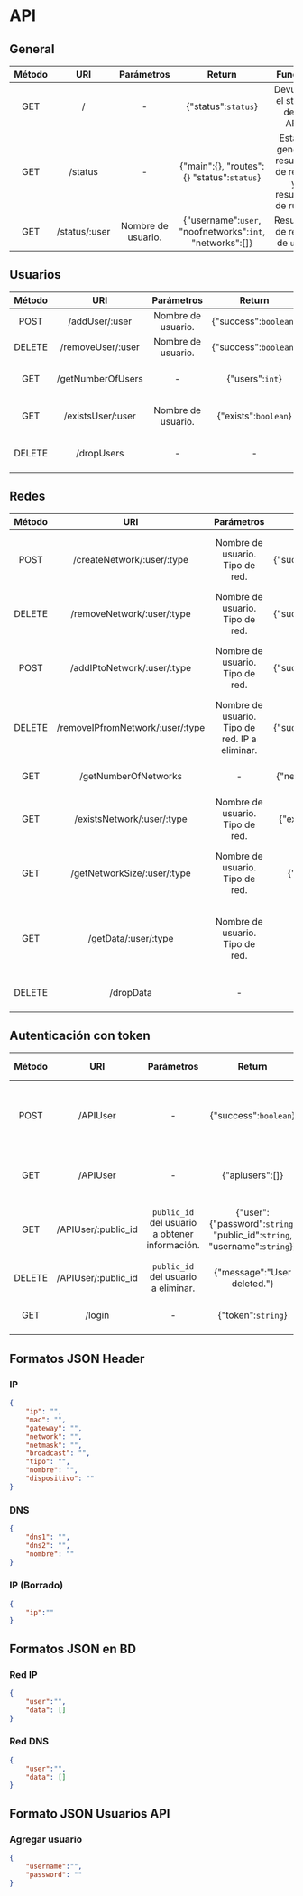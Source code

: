 # API

## General

| Método |      URI      |     Parámetros     |                          Return                          |                       Función                        |
| :----: | :-----------: | :----------------: | :------------------------------------------------------: | :--------------------------------------------------: |
|  GET   |       /       |         -          |                   {"status":`status`}                    |            Devuelve el status de la API.             |
|  GET   |    /status    |         -          |        {"main":{}, "routes":{} "status":`status`}        | Estado general, resumen de redes y resumen de rutas. |
|  GET   | /status/:user | Nombre de usuario. | {"username":`user`, "noofnetworks":`int`, "networks":[]} |             Resumen de redes de `user`.              |


## Usuarios

| Método |        URI         |     Parámetros     |        Return         |             Función             |
| :----: | :----------------: | :----------------: | :-------------------: | :-----------------------------: |
|  POST  |  /addUser/:user | Nombre de usuario. | {"success":`boolean`} |       Agrega un usuario.        |
|  DELETE  | /removeUser/:user | Nombre de usuario. | {"success":`boolean`} |       Elimina un usuario.       |
|  GET   | /getNumberOfUsers  |         -          |    {"users":`int`}    | Consulta el número de usuarios. |
|  GET   | /existsUser/:user | Nombre de usuario. | {"exists":`boolean`}  | Comprueba si existe un usuario. |
|  DELETE   |    /dropUsers     |         -          | - |   Elimina todos los usuarios.   |



## Redes

| Método |                   URI                   |                   Parámetros                   |        Return         |                           Función                            | Body |
| :----: | :-------------------------------------: | :--------------------------------------------: | :-------------------: | :----------------------------------------------------------: | :----: |
|  POST  |      /createNetwork/:user/:type      |        Nombre de usuario. Tipo de red.         | {"success":`boolean`} |        Crea una nueva red para `user` de tipo `type`.        | - |
|  DELETE  |      /removeNetwork/:user/:type      |        Nombre de usuario. Tipo de red.         | {"success":`boolean`} |           Elimina la red de `user` de tipo `type`.           | - |
|  POST  |  /addIPtoNetwork/:user/:type | Nombre de usuario. Tipo de red.  | {"success":`boolean`} |     Agrega a la red de tipo `type` de `user` la IP `ip`.     | Dirección en formato [IP](#ip1) o [DNS](#dns). |
|  DELETE  | /removeIPfromNetwork/:user/:type | Nombre de usuario. Tipo de red. IP a eliminar. | {"success":`boolean`} |    Elimina de la red de tipo `type` de `user` la IP `ip`.    | Dirección en [este](#ip2) formato. |
|  GET   |          /getNumberOfNetworks           |                       -                        | {"networks":"`int`"}  |                 Consulta el número de redes.                 | - |
|  GET   |      /existsNetwork/:user/:type      |        Nombre de usuario. Tipo de red.         | {"exists":`boolean`}  |                 Comprueba si existe una red.                 | - |
|  GET   |      /getNetworkSize/:user/:type      |        Nombre de usuario. Tipo de red.         |   {"size":"`int`"}    |    Devuelve el tamaño de la red de tipo `type` de `user`.    | - |
|  GET   |         /getData/:user/:type         |        Nombre de usuario. Tipo de red.         |      {"data":[]}      | Devuelve todas las IP asociadas a la red de tipo `type` de `user`. | - |
|  DELETE   |               /dropData                |                       -                        | - |                   Elimina todas las redes.                   | - |



## Autenticación con token

| Método |         URI         |                   Parámetros                   |                            Return                            |                          Body                          |                         Función                         |          Header          | Autenticación (Básica) |
| :----: | :-----------------: | :--------------------------------------------: | :----------------------------------------------------------: | :----------------------------------------------------: | :-----------------------------------------------------: | :----------------------: | :--------------------: |
|  POST  |      /APIUser       |                       -                        |                    {"success":`boolean`}                     | Nombre de usuario y password en [este](#user) formato. |               Agrega un usuario a la API.               | "x-access-token":`token` |           -            |
|  GET   |      /APIUser       |                       -                        |                       {"apiusers":[]}                        |                           -                            |          Muestra todos los usuarios de la API.          | "x-access-token":`token` |           -            |
|  GET   | /APIUser/:public_id | `public_id` del usuario a obtener información. | {"user":{"password":`string`, "public_id":`string`, "username":`string`}} |                           -                            | Muestra la información asociada a un usuario de la API. | "x-access-token":`token` |           -            |
| DELETE | /APIUser/:public_id |      `public_id` del usuario a eliminar.       |                 {"message":"User deleted."}                  |                           -                            |              Elimina un usuario de la API.              | "x-access-token":`token` |           -            |
|  GET   |       /login        |                       -                        |                      {"token":`string`}                      |                           -                            |               Logea al usuario en la api.               |            -             |     `user`:`pass`      |



## Formatos JSON Header

<div id='ip1' />

### IP

```json
{
    "ip": "",
    "mac": "",
    "gateway": "",
    "network": "",
    "netmask": "",
    "broadcast": "",
    "tipo": "",
    "nombre": "",
    "dispositivo": ""
}
```

<div id='dns' />

### DNS

```json
{
    "dns1": "",
    "dns2": "",
    "nombre": ""
}
```

<div id='ip2' />

### IP (Borrado)

```json
{
    "ip":""
}
```





## Formatos JSON en BD

### Red IP

```json
{
    "user":"",
    "data": [] 
}
```



### Red DNS

```json
{
    "user":"",
    "data": [] 
}
```



## Formato JSON Usuarios API

<div id='user' />

### Agregar usuario

```json
{
    "username":"",
    "password": ""
}
```


